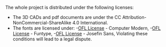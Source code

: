 The whole project is distributed under the following licenses:
- The 3D CADs and pdf documents are under the CC Attribution-NonCommercial-ShareAlike 4.0 International.
- The fonts are licensed under:
      -[OFL License](fonts-license/ComputerModern-license_OFL.txt) - Computer Modern,
      -[OFL License](fonts-license/Funtype-license_OFL.txt) - Funtype,
      -[OFL License](fonts-license/JosefinSans-license_OFL.txt) - Josefin Sans,
Violating these conditions will lead to a legal dispute.
